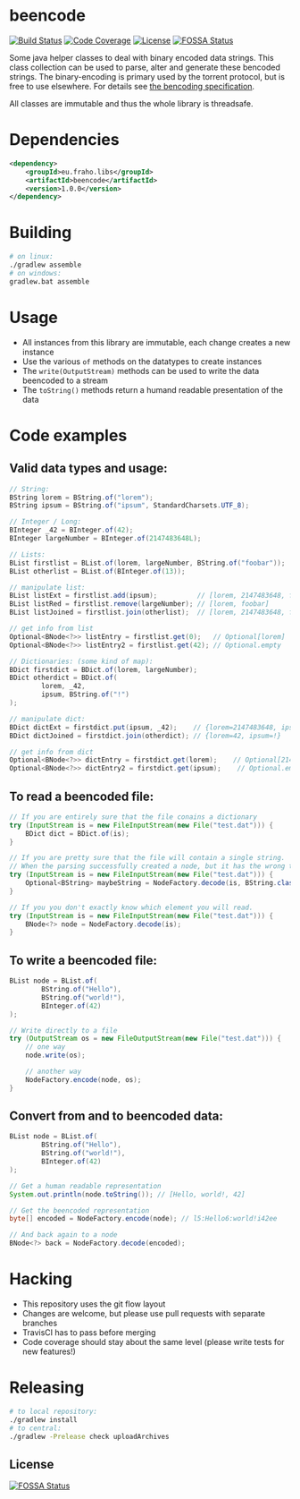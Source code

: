 beencode
=========
[![Build Status](https://travis-ci.org/bratkartoffel/beencode.svg?branch=develop)](https://travis-ci.org/bratkartoffel/beencode)
[![Code Coverage](https://img.shields.io/codecov/c/github/bratkartoffel/beencode/develop.svg)](https://codecov.io/github/bratkartoffel/beencode?branch=develop)
[![License](http://img.shields.io/:license-mit-blue.svg?style=flat)](http://doge.mit-license.org)
[![FOSSA Status](https://app.fossa.io/api/projects/git%2Bgithub.com%2Fbratkartoffel%2Fbeencode.svg?type=shield)](https://app.fossa.io/projects/git%2Bgithub.com%2Fbratkartoffel%2Fbeencode?ref=badge_shield)

Some java helper classes to deal with binary encoded data strings.
This class collection can be used to parse, alter and generate these bencoded strings.
The binary-encoding is primary used by the torrent protocol, but is free to use elsewhere.
For details see [the bencoding specification](https://wiki.theory.org/BitTorrentSpecification#Bencoding).

All classes are immutable and thus the whole library is threadsafe.

# Dependencies
```xml
<dependency>
	<groupId>eu.fraho.libs</groupId>
	<artifactId>beencode</artifactId>
	<version>1.0.0</version>
</dependency>
```
		
# Building
```bash
# on linux:
./gradlew assemble
# on windows:
gradlew.bat assemble
```

# Usage
* All instances from this library are immutable, each change creates a new instance
* Use the various ```of``` methods on the datatypes to create instances
* The ```write(OutputStream)``` methods can be used to write the data beencoded to a stream
* The ```toString()``` methods return a humand readable presentation of the data

# Code examples
## Valid data types and usage:
```java
// String:
BString lorem = BString.of("lorem");
BString ipsum = BString.of("ipsum", StandardCharsets.UTF_8);

// Integer / Long:
BInteger _42 = BInteger.of(42);
BInteger largeNumber = BInteger.of(2147483648L);

// Lists:
BList firstlist = BList.of(lorem, largeNumber, BString.of("foobar"));
BList otherlist = BList.of(BInteger.of(13));

// manipulate list:
BList listExt = firstlist.add(ipsum);          // [lorem, 2147483648, foobar, ipsum]
BList listRed = firstlist.remove(largeNumber); // [lorem, foobar]
BList listJoined = firstlist.join(otherlist);  // [lorem, 2147483648, foobar, 13]

// get info from list
Optional<BNode<?>> listEntry = firstlist.get(0);   // Optional[lorem]
Optional<BNode<?>> listEntry2 = firstlist.get(42); // Optional.empty

// Dictionaries: (some kind of map):
BDict firstdict = BDict.of(lorem, largeNumber);
BDict otherdict = BDict.of(
        lorem, _42,
        ipsum, BString.of("!")
);

// manipulate dict:
BDict dictExt = firstdict.put(ipsum, _42);    // {lorem=2147483648, ipsum=42}
BDict dictJoined = firstdict.join(otherdict); // {lorem=42, ipsum=!}

// get info from dict
Optional<BNode<?>> dictEntry = firstdict.get(lorem);    // Optional[2147483648]
Optional<BNode<?>> dictEntry2 = firstdict.get(ipsum);    // Optional.empty
```

## To read a beencoded file:
```java
// If you are entirely sure that the file conains a dictionary
try (InputStream is = new FileInputStream(new File("test.dat"))) {
    BDict dict = BDict.of(is);
}

// If you are pretty sure that the file will contain a single string.
// When the parsing successfully created a node, but it has the wrong type, then this Optional is empty.
try (InputStream is = new FileInputStream(new File("test.dat"))) {
    Optional<BString> maybeString = NodeFactory.decode(is, BString.class);
}

// If you you don't exactly know which element you will read.
try (InputStream is = new FileInputStream(new File("test.dat"))) {
    BNode<?> node = NodeFactory.decode(is);
}
```

## To write a beencoded file:
```java
BList node = BList.of(
        BString.of("Hello"),
        BString.of("world!"),
        BInteger.of(42)
);

// Write directly to a file
try (OutputStream os = new FileOutputStream(new File("test.dat"))) {
    // one way
    node.write(os);

    // another way
    NodeFactory.encode(node, os);
}
```

## Convert from and to beencoded data:
```java
BList node = BList.of(
        BString.of("Hello"),
        BString.of("world!"),
        BInteger.of(42)
);

// Get a human readable representation
System.out.println(node.toString()); // [Hello, world!, 42]

// Get the beencoded representation
byte[] encoded = NodeFactory.encode(node); // l5:Hello6:world!i42ee

// And back again to a node
BNode<?> back = NodeFactory.decode(encoded);
```

# Hacking
* This repository uses the git flow layout
* Changes are welcome, but please use pull requests with separate branches
* TravisCI has to pass before merging
* Code coverage should stay about the same level (please write tests for new features!)

# Releasing
```bash
# to local repository:
./gradlew install
# to central:
./gradlew -Prelease check uploadArchives
```


## License
[![FOSSA Status](https://app.fossa.io/api/projects/git%2Bgithub.com%2Fbratkartoffel%2Fbeencode.svg?type=large)](https://app.fossa.io/projects/git%2Bgithub.com%2Fbratkartoffel%2Fbeencode?ref=badge_large)